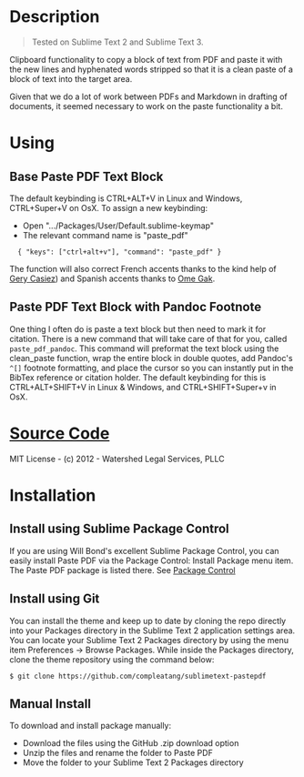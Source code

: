 # Description

> Tested on Sublime Text 2 and Sublime Text 3.

Clipboard functionality to copy a block of text from PDF and paste it with the new lines and hyphenated words stripped so that it is a clean paste of a block of text into the target area.

Given that we do a lot of work between PDFs and Markdown in drafting of documents, it seemed necessary to work on the paste functionality a bit.

# Using

## Base Paste PDF Text Block

The default keybinding is CTRL+ALT+V in Linux and Windows, CTRL+Super+V on OsX. To assign a new keybinding:

* Open ".../Packages/User/Default.sublime-keymap"
* The relevant command name is "paste_pdf"

```
  { "keys": ["ctrl+alt+v"], "command": "paste_pdf" }
```

The function will also correct French accents thanks to the kind help of [Gery Casiez](https://github.com/casiez)) and Spanish accents thanks to [Ome Gak](https://github.com/OmeGak).

## Paste PDF Text Block with Pandoc Footnote

One thing I often do is paste a text block but then need to mark it for citation. There is a new command that will take care of that for you, called `paste_pdf_pandoc`. This command will preformat the text block using the clean_paste function, wrap the entire block in double quotes, add Pandoc's `^[]` footnote formatting, and place the cursor so you can instantly put in the BibTex reference or citation holder. The default keybinding for this is CTRL+ALT+SHIFT+V in Linux & Windows, and CTRL+SHIFT+Super+v in OsX.

# [Source Code](https://github.com/compleatang/sublimetext-pastepdf)

MIT License - (c) 2012 - Watershed Legal Services, PLLC

# Installation

## Install using Sublime Package Control

If you are using Will Bond's excellent Sublime Package Control, you can easily install Paste PDF via the Package Control: Install Package menu item. The Paste PDF package is listed there. See [Package Control](http://wbond.net/sublime_packages/package_control)

## Install using Git

You can install the theme and keep up to date by cloning the repo directly into your Packages directory in the Sublime Text 2 application settings area. You can locate your Sublime Text 2 Packages directory by using the menu item Preferences -> Browse Packages. While inside the Packages directory, clone the theme repository using the command below:

```
$ git clone https://github.com/compleatang/sublimetext-pastepdf
```

## Manual Install

To download and install package manually:

* Download the files using the GitHub .zip download option
* Unzip the files and rename the folder to Paste PDF
* Move the folder to your Sublime Text 2 Packages directory
